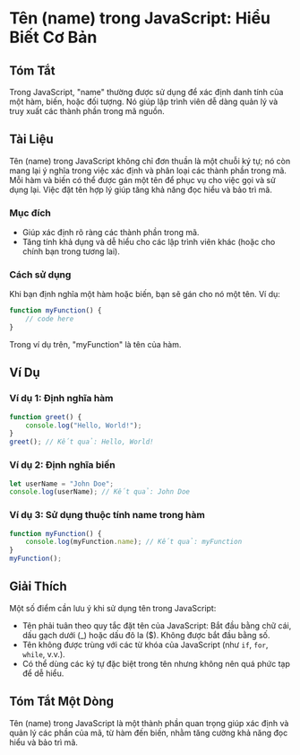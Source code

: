 <!--
Meta Description: # Tên (name) trong JavaScript: Hiểu Biết Cơ Bản ## Tóm Tắt Trong JavaScript, "name" thường được sử dụng để xác định danh tính của một hàm, biến, hoặc ...
Meta Keywords: trong, tên, javascript, một, định
-->

# Tên (name) trong JavaScript: Hiểu Biết Cơ Bản

## Tóm Tắt
Trong JavaScript, "name" thường được sử dụng để xác định danh tính của một hàm, biến, hoặc đối tượng. Nó giúp lập trình viên dễ dàng quản lý và truy xuất các thành phần trong mã nguồn.

## Tài Liệu
Tên (name) trong JavaScript không chỉ đơn thuần là một chuỗi ký tự; nó còn mang lại ý nghĩa trong việc xác định và phân loại các thành phần trong mã. Mỗi hàm và biến có thể được gán một tên để phục vụ cho việc gọi và sử dụng lại. Việc đặt tên hợp lý giúp tăng khả năng đọc hiểu và bảo trì mã.

### Mục đích
- Giúp xác định rõ ràng các thành phần trong mã.
- Tăng tính khả dụng và dễ hiểu cho các lập trình viên khác (hoặc cho chính bạn trong tương lai).

### Cách sử dụng
Khi bạn định nghĩa một hàm hoặc biến, bạn sẽ gán cho nó một tên. Ví dụ:
```javascript
function myFunction() {
    // code here
}
```
Trong ví dụ trên, "myFunction" là tên của hàm.

## Ví Dụ
### Ví dụ 1: Định nghĩa hàm
```javascript
function greet() {
    console.log("Hello, World!");
}
greet(); // Kết quả: Hello, World!
```

### Ví dụ 2: Định nghĩa biến
```javascript
let userName = "John Doe";
console.log(userName); // Kết quả: John Doe
```

### Ví dụ 3: Sử dụng thuộc tính name trong hàm
```javascript
function myFunction() {
    console.log(myFunction.name); // Kết quả: myFunction
}
myFunction();
```

## Giải Thích
Một số điểm cần lưu ý khi sử dụng tên trong JavaScript:
- Tên phải tuân theo quy tắc đặt tên của JavaScript: Bắt đầu bằng chữ cái, dấu gạch dưới (_) hoặc dấu đô la ($). Không được bắt đầu bằng số.
- Tên không được trùng với các từ khóa của JavaScript (như `if`, `for`, `while`, v.v.).
- Có thể dùng các ký tự đặc biệt trong tên nhưng không nên quá phức tạp để dễ hiểu.

## Tóm Tắt Một Dòng
Tên (name) trong JavaScript là một thành phần quan trọng giúp xác định và quản lý các phần của mã, từ hàm đến biến, nhằm tăng cường khả năng đọc hiểu và bảo trì mã.